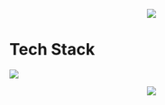 <p align="center">
  <img src="https://capsule-render.vercel.app/api?type=waving&height=300&color=26bbff&text=ASTRAL%20LABS&fontColor=ffffff"/>
</p>

<div>
  <h1>Tech Stack</h1>
  <img src="https://skillicons.dev/icons?i=js,html,css,react,nextjs,redux,tailwind,nodejs,mongodb,postgres,cloudflare,vite)"/>
</div>

<p align="center">
  <img src="https://capsule-render.vercel.app/api?type=waving&height=300&color=26bbff&text=END%20OF%20LINE&fontColor=ffffff&section=footer"/>
</p>
